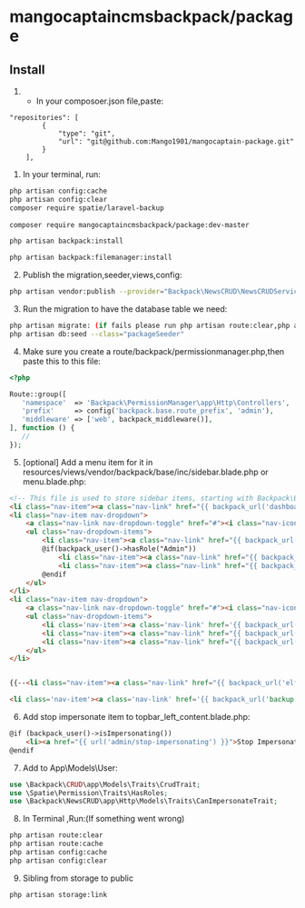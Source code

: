 # mangocaptaincmsbackpack/package
## Install

1) * In your composoer.json file,paste:
```
"repositories": [
        {
            "type": "git",
            "url": "git@github.com:Mango1901/mangocaptain-package.git"
        }
    ],
```
1) In your terminal, run:
``` bash
php artisan config:cache
php artisan config:clear
composer require spatie/laravel-backup
 
composer require mangocaptaincmsbackpack/package:dev-master

php artisan backpack:install

php artisan backpack:filemanager:install
```

2) Publish the migration,seeder,views,config:

``` bash 
php artisan vendor:publish --provider="Backpack\NewsCRUD\NewsCRUDServiceProvider"
```

3) Run the migration to have the database table we need:

``` bash
php artisan migrate: (if fails please run php artisan route:clear,php artisan route:cache,php artisan route:cache and then run php artisan migrate:fresh)
php artisan db:seed --class="packageSeeder"
```
4) Make sure you create a route/backpack/permissionmanager.php,then paste this to this file:
 ``` php
<?php

Route::group([
    'namespace'  => 'Backpack\PermissionManager\app\Http\Controllers',
    'prefix'     => config('backpack.base.route_prefix', 'admin'),
    'middleware' => ['web', backpack_middleware()],
], function () {
    //
});

```
5) [optional] Add a menu item for it in resources/views/vendor/backpack/base/inc/sidebar.blade.php or menu.blade.php:
``` html
<!-- This file is used to store sidebar items, starting with Backpack\Base 0.9.0 -->
<li class="nav-item"><a class="nav-link" href="{{ backpack_url('dashboard') }}"><i class="la la-home nav-icon"></i> {{ trans('backpack::base.dashboard') }}</a></li>
<li class="nav-item nav-dropdown">
    <a class="nav-link nav-dropdown-toggle" href="#"><i class="nav-icon la la-users"></i> Authorizations</a>
    <ul class="nav-dropdown-items">
        <li class="nav-item"><a class="nav-link" href="{{ backpack_url('user') }}"><i class="nav-icon la la-user"></i> <span>Users</span></a></li>
        @if(backpack_user()->hasRole("Admin"))
            <li class="nav-item"><a class="nav-link" href="{{ backpack_url('role') }}"><i class="nav-icon la la-id-badge"></i> <span>Roles</span></a></li>
            <li class="nav-item"><a class="nav-link" href="{{ backpack_url('permission') }}"><i class="nav-icon la la-key"></i> <span>Permissions</span></a></li>
        @endif
    </ul>
</li>
<li class="nav-item nav-dropdown">
    <a class="nav-link nav-dropdown-toggle" href="#"><i class="nav-icon la la-newspaper-o"></i>Posts</a>
    <ul class="nav-dropdown-items">
        <li class='nav-item'><a class='nav-link' href='{{ backpack_url('post') }}'><i class='nav-icon la la-question'></i> Posts</a></li>
        <li class="nav-item"><a class="nav-link" href="{{ backpack_url('category') }}"><i class="nav-icon la la-list"></i> Categories</a></li>
        <li class="nav-item"><a class="nav-link" href="{{ backpack_url('tag') }}"><i class="nav-icon la la-tag"></i> Tags</a></li>
    </ul>
</li>


{{--<li class="nav-item"><a class="nav-link" href="{{ backpack_url('elfinder') }}\"><i class="nav-icon la la-files-o"></i> <span>{{ trans('backpack::crud.file_manager') }}</span></a></li>--}}

<li class='nav-item'><a class='nav-link' href='{{ backpack_url('backup') }}'><i class='nav-icon la la-hdd-o'></i> Backups</a></li>

```
6) Add stop impersonate item to topbar_left_content.blade.php:

``` html
@if (backpack_user()->isImpersonating())
    <li><a href="{{ url('admin/stop-impersonating') }}">Stop Impersonating</a></li>
@endif

```

7) Add to App\Models\User:
``` php
use \Backpack\CRUD\app\Models\Traits\CrudTrait;
use \Spatie\Permission\Traits\HasRoles;
use \Backpack\NewsCRUD\app\Http\Models\Traits\CanImpersonateTrait;
```
8) In Terminal ,Run:(If something went wrong)
``` bash
php artisan route:clear
php artisan route:cache
php artisan config:cache
php artisan config:clear

```
9) Sibling from storage to public 

``` bash
php artisan storage:link

```


